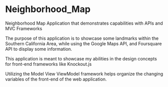 # Neighborhood_Map
Neighborhood Map Application that demonstrates capabilities with APIs and MVC Frameworks

The purpose of this application is to showcase some landmarks within the Southern California Area, while using the Google Maps API, and Foursquare API to display some information.

This application is meant to showcase my abilities in the design concepts for front-end frameworks like Knockout.js

Utilizing the Model View ViewModel framework helps organize the changing variables of the front-end of the web application.

